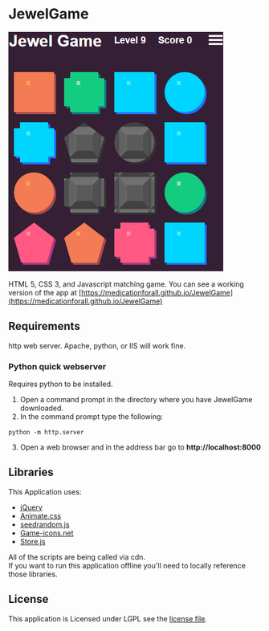 # JewelGame


![Screenshot](image/screenshot.png)

HTML 5, CSS 3, and Javascript matching game.
You can see a working version of the app at [https://medicationforall.github.io/JewelGame](https://medicationforall.github.io/JewelGame)

## Requirements
http web server. Apache, python, or IIS will work fine.

### Python quick webserver
Requires python to be installed.
1. Open a command prompt in the directory where you have JewelGame downloaded.
2. In the command prompt type the following:
```
python -m http.server
```
3. Open a web browser and in the address bar go to **http://localhost:8000**

## Libraries
This Application uses:
* [jQuery](https://jquery.com/)
* [Animate.css](https://daneden.github.io/animate.css/)
* [seedrandom.js](https://github.com/davidbau/seedrandom)
* [Game-icons.net](http://game-icons.net/)
* [Store.js](https://github.com/marcuswestin/store.js)


All of the scripts are being called via cdn.<br />
If you want to run this application offline you'll need to locally reference those libraries.


## License
This application is Licensed under LGPL see the [license file](LICENSE).
